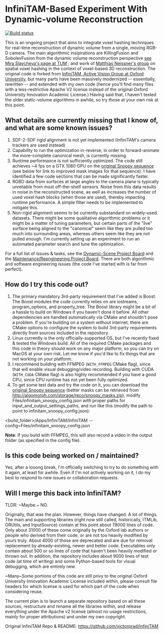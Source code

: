 # InfiniTAM-Based Experiment With Dynamic-volume Reconstruction

[![Build status](https://ci.appveyor.com/api/projects/status/v5thuymftuu7i750/branch/master?svg=true)](https://ci.appveyor.com/project/Algomorph/infinitam/branch/master)

This is an ongoing project that aims to integrate voxel hashing techniques for real-time reconstruction of dynamic volume from a single, moving RGB-D camera. The main algorithmic insipirations are KillingFusion and SobolevFusion from the dynamic volume reconstruction perspective [see Mira Slavcheva's page at TUM](http://campar.in.tum.de/Main/MiraSlavcheva) , and work of [Matthias Neissner's group](https://niessnerlab.org/publications.html) on spatial voxel hashing in the context of voxel-based 3D reconstruction. The original code is forked from [InfiniTAM, Active Vision Group at Oxford University](http://www.robots.ox.ac.uk/~victor/infinitam/), but many parts have been massively modernized -- essentially, rewritten -- and extended with my own code (hence you'll find many files with a less-restrictive Apache V2 license instead of the original Oxford University Innovation Academic License.) Having said that, I haven't tested the older static-volume algorithms in awhile, so try those at your own risk at this point.

## What details are currently missing that I know of, and what are some known issues?

1. SDF-2-SDF rigid alignment is not yet implemented (InfiniTAM's camera trackers are used instead)
2. Capability to run the optimization in-reverse, in order to forward-animate the more-complete canonical mesh, is currently missing.
3. Runtime performance is not sufficiently optimized. The code still achieves ~4 fps on a GTX 1080 GPU on the [original Snoopy sequence](http://campar.in.tum.de/personal/slavcheva/deformable-dataset/index.html) (see below for link to improved mask images for that sequence). I have identified a few code sections that can be made significantly faster.
4. RGBD data from surfaces at large angles to the camera plane is typically unreliable from most off-the-shelf sensors. Noise from this data results in noise in the reconstructed scene, as well as increases the number of used voxel hash blocks (when those are used), thereby impacting runtime performance. A simple filter needs to be implemented to mitigate this.
5. Non-rigid alignment seems to be currently substandard on widely-used datasets. There might be some qualitative algorithmic problems or it might be a matter of tuning parameters, but certain parts of the "live" surface being aligned to the "canonical" seem like they are pulled too much into surrounding areas, whereas others seem like they are not pulled enough. I'm currently setting up an experiment to run an automated parameter search and tune the optimization.

For a full list of issues & tasks, see the [Dynamic-Scene Project Board](https://github.com/Algomorph/InfiniTAM/projects/1) and the [Maintenance/Reengineering Project Board]( https://github.com/Algomorph/InfiniTAM/projects/2). There are both algorithmic and software engineering issues (the code I've started with is far from perfect).

## How do I try this code out?

1. The primary mandatory 3rd-party requirement that I've added is Boost. The Boost modules the code currently relies on are iostreams, program_options, and property_tree. The Boost library might be a bit of a hassle to build on Windows if you haven't done it before. All other dependeincies are handled automatically via CMake and shouldn't pose a problem. If you're building on a system without internet, there are CMake options to configure the system to build 3rd-party requirements directly from sources included in the repository.
2. Linux currently is the only officially-supported OS, but I've recently fixed & tested the Windows build. All of the required CMake packages and this code in theory should work on any major platform, so you can try on MacOS at your own risk. Let me know if you'd like to fix things that are not working on your platform.
3. I recommend building with FFMPEG (```WITH_FFMPEG``` CMake flag), since that will enable visual debugging/video recording. Building with CUDA (```WITH_CUDA``` CMake flag) is also highly recommended if you have a good CPU, since CPU runtime has not yet been fully optimized. 
4. To get some test data and try the code on it, you can download the [original Snoopy sequence](http://campar.in.tum.de/personal/slavcheva/deformable-dataset/index.html) (better masks can be retrieved from http://algomorph.com/storage/reco/snoopy_masks.zip), modify Files/infinitam_snoopy_config.json with proper paths for input_and_output_settings_paths, and run like this (modify the path to point to infinitam_snoopy_config.json):

<build_folder>/Apps/InfiniTAM/InfiniTAM --config=Files/infinitam_snoopy_config.json

**Note**: If you build with FFMPEG, this will also record a video in the output folder (as specified in the config file).

## Is this code being worked on / maintained?

Yes, after a looong break, I'm officially switching to try to do something with it again, at least for awhile. Even if I'm not actively working on it, I do my best to respond to new issues or collaboration requests.

## Will I merge this back into InfiniTAM?

TLDR: ~Maybe.~ NO.

Originally, that was the plan. However, things have changed. A lot of things. The main and supporting libraries (right now still called, historically, ITMLib, ORUtils, and InputSource) contain at this point about 78000 lines of code. Only about 31000 of these come originally by the Oxford lab authors or people who derived from their code, or are not too heavily modified by yours truly. About 4000 of those are deprecated and are due for removal replacement by already-existing, newer and better code. Executables only contain about 500 or so lines of code that haven't been heavily modified or thrown out. In addition, the repository includes about 9000 lines of test code (at time of writing) and some Python-based tools for visual debugging, which are entirely new.

~Many~Some portions of this code are still privy to the original Oxford University Innovation Academic License included within, please consult file headers for which license is used for which part of the code when considering reuse.

The current plan is to launch a separate repository based on all these sources, restructure and rename all the libraries within, and release everything under the Apache v2 license (almost no usage restrictions, mainly for proper attributions) and under my own copyright.

Original InfiniTAM Repo & README: https://github.com/victorprad/InfiniTAM
